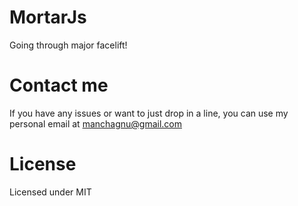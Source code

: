 MortarJs
========

Going through major facelift!

Contact me
===============

If you have any issues or want to just drop in a line, you can use my personal email at manchagnu@gmail.com


License
===============

Licensed under MIT
